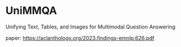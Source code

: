 # UniMMQA
Unifying Text, Tables, and Images for Multimodal Question Answering

paper: https://aclanthology.org/2023.findings-emnlp.626.pdf
